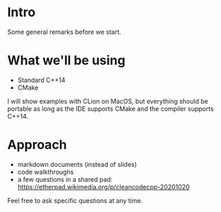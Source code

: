 # Intro

Some general remarks before we start.

# What we'll be using

 * Standard C++14
 * CMake
 
I will show examples with CLion on MacOS, but everything should be portable
as long as the IDE supports CMake and the compiler supports C++14.

# Approach

 * markdown documents (instead of slides)
 * code walkthroughs
 * a few questions in a shared pad: https://etherpad.wikimedia.org/p/cleancodecpp-20201020

Feel free to ask specific questions at any time.
